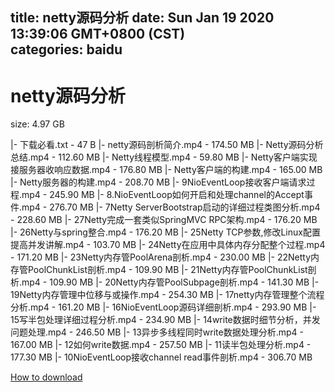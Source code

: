 
title: netty源码分析
date: Sun Jan 19 2020 13:39:06 GMT+0800 (CST)    
categories: baidu
---

# netty源码分析
size: 4.97 GB
 
 
|- 下载必看.txt - 47 B
|- netty源码剖析简介.mp4 - 174.50 MB
|- Netty源码分析总结.mp4 - 112.60 MB
|- Netty线程模型.mp4 - 59.80 MB
|- Netty客户端实现接服务器收响应数据.mp4 - 176.80 MB
|- Netty客户端的构建.mp4 - 165.00 MB
|- Netty服务器的构建.mp4 - 208.70 MB
|- 9NioEventLoop接收客户端请求过程.mp4 - 245.90 MB
|- 8.NioEventLoop如何开启和处理channel的Accept事件.mp4 - 276.70 MB
|- 7Netty ServerBootstrap启动的详细过程类图分析.mp4 - 228.60 MB
|- 27Netty完成一套类似SpringMVC RPC架构.mp4 - 176.20 MB
|- 26Netty与spring整合.mp4 - 176.20 MB
|- 25Netty TCP参数,修改Linux配置提高并发讲解.mp4 - 103.70 MB
|- 24Netty在应用中具体内存分配整个过程.mp4 - 171.20 MB
|- 23Netty内存管PoolArena剖析.mp4 - 230.00 MB
|- 22Netty内存管PoolChunkList剖析.mp4 - 109.90 MB
|- 21Netty内存管PoolChunkList剖析.mp4 - 109.90 MB
|- 20Netty内存管PoolSubpage剖析.mp4 - 141.30 MB
|- 19Netty内存管理中位移与或操作.mp4 - 254.30 MB
|- 17netty内存管理整个流程分析.mp4 - 161.20 MB
|- 16NioEventLoop源码详细剖析.mp4 - 293.90 MB
|- 15写半包处理详细过程分析.mp4 - 234.90 MB
|- 14write数据时细节分析，并发问题处理.mp4 - 246.50 MB
|- 13异步多线程同时write数据处理分析.mp4 - 167.00 MB
|- 12如何write数据.mp4 - 257.50 MB
|- 11读半包处理分析.mp4 - 177.30 MB
|- 10NioEventLoop接收channel read事件剖析.mp4 - 306.70 MB

[How to download](https://bpcam.bemobtrk.com/go/2ceec3aa-1ca2-46d6-b9ff-aaa5c184517c?jno=647)